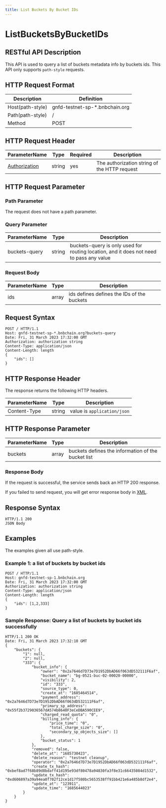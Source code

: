 ```yaml
---
title: List Buckets By Bucket IDs
---
```


# ListBucketsByBucketIDs

## RESTful API Description

This API is used to query a list of buckets metadata info by buckets ids. This API only supports `path-style` requests.

## HTTP Request Format

| Description      | Definition                     |
|------------------|--------------------------------|
| Host(path-style) | gnfd-testnet-sp-*.bnbchain.org |
| Path(path-style) | /                              |
| Method           | POST                           |

## HTTP Request Header

| ParameterName                                                      | Type   | Required | Description                                  |
|--------------------------------------------------------------------|--------|----------|----------------------------------------------|
| [Authorization](./referenece/gnfd_headers.md#authorization-header) | string | yes      | The authorization string of the HTTP request |

## HTTP Request Parameter

### Path Parameter

The request does not have a path parameter.

### Query Parameter


| ParameterName | Type   | Description                                                                             |
|---------------|--------|-----------------------------------------------------------------------------------------|
| buckets-query | string | buckets-query is only used for routing location, and it does not need to pass any value |


### Request Body

| ParameterName | Type     | Description                                 |
|---------------|----------|---------------------------------------------|
| ids           | array    | ids defines defines the IDs of the buckets  |

## Request Syntax

```HTTP
POST / HTTP/1.1
Host: gnfd-testnet-sp-*.bnbchain.org?buckets-query
Date: Fri, 31 March 2023 17:32:00 GMT
Authorization: authorization string
Content-Type: application/json
Content-Length: length
{
    "ids": []
}
```

## HTTP Response Header

The response returns the following HTTP headers.

| ParameterName | Type   | Description                 |
|---------------|--------|-----------------------------|
| Content-Type  | string | value is `application/json` |

## HTTP Response Parameter

| ParameterName           | Type     | Description                                        |
|-------------------------|----------|----------------------------------------------------|
| buckets                 | array    | buckets defines the information of the bucket list |


### Response Body

If the request is successful, the service sends back an HTTP 200 response.

If you failed to send request, you will get error response body in [XML](./sp_response.md#sp-error-response).

## Response Syntax

```HTTP
HTTP/1.1 200
JSON Body
```

## Examples

The examples given all use path-style.

### Example 1: a list of buckets by bucket ids

```HTTP
POST / HTTP/1.1
Host: gnfd-testnet-sp-1.bnbchain.org
Date: Fri, 31 March 2023 17:32:00 GMT
Authorization: authorization string
Content-Type: application/json
Content-Length: length
{
    "ids": [1,2,333]
}
```

### Sample Response: Query a list of buckets by bucket ids successfully

```HTTP
HTTP/1.1 200 OK
Date: Fri, 31 March 2023 17:32:10 GMT
{
    "buckets": {
        "1": null,
        "2": null,
        "333": {
            "bucket_info": {
                "owner": "0x2a7646d7D73e7D1952DbAD66f063dD532111F6af",
                "bucket_name": "bg-0521-buc-02-00020-00000",
                "visibility": 2,
                "id": "333",
                "source_type": 0,
                "create_at": "1685464514",
                "payment_address": "0x2a7646d7D73e7D1952DbAD66f063dD532111F6af",
                "primary_sp_address": "0x55f2b3729036567dA574b8640F3eCeDBA590CEE9",
                "charged_read_quota": "0",
                "billing_info": {
                    "price_time": "0",
                    "total_charge_size": "0",
                    "secondary_sp_objects_size": []
                },
                "bucket_status": 1
            },
            "removed": false,
            "delete_at": "1685730423",
            "delete_reason": "testnet cleanup",
            "operator": "0x2a7646d7D73e7D1952DbAD66f063dD532111F6af",
            "create_tx_hash": "0xbef8ad7f68b89d8bdaff41d195e93df80478a94830fa3f8e31c66435084d1532",
            "update_tx_hash": "0xd606897a39a94ea0f702f12ce1d17f580bc5653538ff91bb421e6a485b8df2e4",
            "update_at": "123911",
            "update_time": "1685644023"
        }
    }
}
```